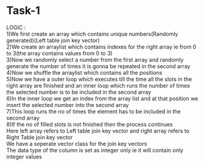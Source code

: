 # Task-1
LOGIC :
<br>
1)We first create an array which contains unique numbers(Randomly generated)(Left table join key vector)
<br>
2)We create an arraylist which contains indexes for the right array ie from 0 to 3(the array contains values from 0 to 3)
<br>
3)Now we randomly select a number from the first array and randomly generate the number of times it is gonna be repeated in the second array
<br>
4)Now we shuffle the arraylist which contains all the positions
<br>
5)Now we have a outer loop which executes till the time all the slots in the right array are finished and an inner loop which runs the number of times the selected number is to be included in the second array
<br>
6)In the inner loop we get an index from the array list and at that position we insert the selected number into the second array
<br>
7)This loop runs the no of times the element has to be included in the second array
<br>
8)If the no of filled slots is not finished then the process continues 
<br>
Here left array refers to Left table join key vector and right array refers to Right Table join key vector
<br>
We have a seperate vector class for the join key vectors
<br>
The data type of the column is set as integer only ie it will contain only integer values

